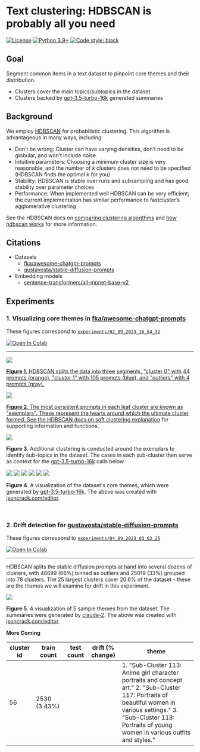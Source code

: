 # Text clustering: HDBSCAN is probably all you need

[![License](https://img.shields.io/badge/License-Apache_2.0-green.svg)](https://github.com/daniel-furman/Polyglot-or-Not/blob/main/LICENSE) 
[![Python 3.9+](https://img.shields.io/badge/python-3.9+-blue.svg)](https://www.python.org/downloads/release/python-390/) 
[![Code style: black](https://img.shields.io/badge/code%20style-black-000000.svg)](https://github.com/psf/black) 

## Goal

Segment common items in a text dataset to pinpoint core themes and their distribution. 

* Clusters cover the main topics/subtopics in the dataset
* Clusters backed by [gpt-3.5-turbo-16k](https://platform.openai.com/docs/models/gpt-3-5) generated summaries

## Background

We employ [HDBSCAN](https://hdbscan.readthedocs.io/en/latest/index.html) for probabilistic clustering. This algorithm is advantageous in many ways, including:

* Don’t be wrong: Cluster can have varying densities, don’t need to be globular, and won’t include noise
* Intuitive parameters: Choosing a minimum cluster size is very reasonable, and the number of *k* clusters does not need to be specified (HDBSCAN finds the optimal *k* for you)
* Stability: HDBSCAN is stable over runs and subsampling and has good stability over parameter choices
* Performance: When implemented well HDBSCAN can be very efficient; the current implementation has similar performance to fastcluster’s agglomerative clustering

See the HDBSCAN docs on [comparing clustering algorithms](https://hdbscan.readthedocs.io/en/latest/comparing_clustering_algorithms.html#hdbscan) and [how hdbscan works](https://hdbscan.readthedocs.io/en/latest/how_hdbscan_works.html) for more information.

## Citations

* Datasets
    * [fka/awesome-chatgpt-prompts](https://huggingface.co/datasets/fka/awesome-chatgpt-prompts)
    * [gustavosta/stable-diffusion-prompts](https://huggingface.co/datasets/Gustavosta/Stable-Diffusion-Prompts)  
* Embedding models
    * [sentence-transformers/all-mpnet-base-v2](https://huggingface.co/sentence-transformers/all-mpnet-base-v2)

## Experiments

### 1. Visualizing core themes in [fka/awesome-chatgpt-prompts](https://huggingface.co/datasets/fka/awesome-chatgpt-prompts)

These figures correspond to [`experiments/02_09_2023_16_54_32`](https://github.com/daniel-furman/awesome-chatgpt-prompts-clustering/tree/main/experiments/02_09_2023_16_54_32)

<a target="_blank" href="https://colab.research.google.com/github/daniel-furman/awesome-chatgpt-prompts-clustering/blob/main/notebooks/awesome-chatgpt-prompts-clustering.ipynb"> <img src="https://colab.research.google.com/assets/colab-badge.svg" alt="Open In Colab"/>

---

![](experiments/02_09_2023_16_54_32/assets/clusters_viz_1.png)

**Figure 1**. HDBSCAN splits the data into three segments, "cluster 0" with 44 prompts (orange), "cluster 1" with 105 prompts (blue), and "outliers" with 4 prompts (gray).

![](experiments/02_09_2023_16_54_32/assets/exemplars_viz_1.png)

**Figure 2**. The most persistent prompts in each leaf cluster are known as "exemplars". These represent the hearts around which the ultimate cluster formed. See the HDBSCAN docs on [soft clustering explanation](https://hdbscan.readthedocs.io/en/latest/soft_clustering_explanation.html#distance-based-membership) for supporting information and functions.

![](experiments/02_09_2023_16_54_32/assets/exemplars_viz_2.png)

**Figure 3**. Additional clustering is conducted around the exemplars to identify sub-topics in the dataset. The cases in each sub-cluster then serve as context for the [gpt-3.5-turbo-16k](https://platform.openai.com/docs/models/gpt-3-5) calls below.

![](experiments/02_09_2023_16_54_32/assets/cluster0_subcluster0.png)
![](experiments/02_09_2023_16_54_32/assets/cluster0_subcluster1.png)
![](experiments/02_09_2023_16_54_32/assets/cluster1_subcluster2.png)
![](experiments/02_09_2023_16_54_32/assets/cluster1_subcluster3.png)
![](experiments/02_09_2023_16_54_32/assets/cluster1_subcluster4.png)
![](experiments/02_09_2023_16_54_32/assets/cluster1_subcluster5.png)

**Figure 4**. A visualization of the dataset's core themes, which were generated by [gpt-3.5-turbo-16k](https://platform.openai.com/docs/models/gpt-3-5). The above was created with [jsoncrack.com/editor](https://jsoncrack.com/editor).

<br>

### 2. Drift detection for [gustavosta/stable-diffusion-prompts](https://huggingface.co/datasets/Gustavosta/Stable-Diffusion-Prompts)

These figures correspond to [`experiments/04_09_2023_03_02_25`](https://github.com/daniel-furman/awesome-chatgpt-prompts-clustering/tree/main/experiments/04_09_2023_03_02_25)

<a target="_blank" href="https://colab.research.google.com/github/daniel-furman/awesome-chatgpt-prompts-clustering/blob/main/notebooks/stable-diffusion-prompts-clustering.ipynb">
  <img src="https://colab.research.google.com/assets/colab-badge.svg" alt="Open In Colab"/>
</a>

---

HDBSCAN splits the stable diffusion prompts at hand into several dozens of clusters, with 48699 (66%) binned as outliers and 25019 (33%) grouped into 78 clusters. The 25 largest clusters cover 20.6% of the dataset - these are the themes we will examine for drift in this experiment.

![](experiments/04_09_2023_03_02_25/assets/selected_5_themes.png)

**Figure 5**. A visualization of 5 sample themes from the dataset. The summaries were generated by [claude-2](https://claude.ai/chats). The above was created with [jsoncrack.com/editor](https://jsoncrack.com/editor).


**More Coming**

| cluster id | train count  | test count | drift (% change) | theme                                                                                                                                                                                                                       |
|------------|--------------|------------|------------------|-----------------------------------------------------------------------------------------------------------------------------------------------------------------------------------------------------------------------------|
| 56         | 2530 (3.43%) |            |                  | 1. "Sub-Cluster 113: Anime girl character portraits and concept art." 2. "Sub-Cluster 117: Portraits of beautiful women in various settings." 3. "Sub-Cluster 118: Portraits of young women in various outfits and styles." |
